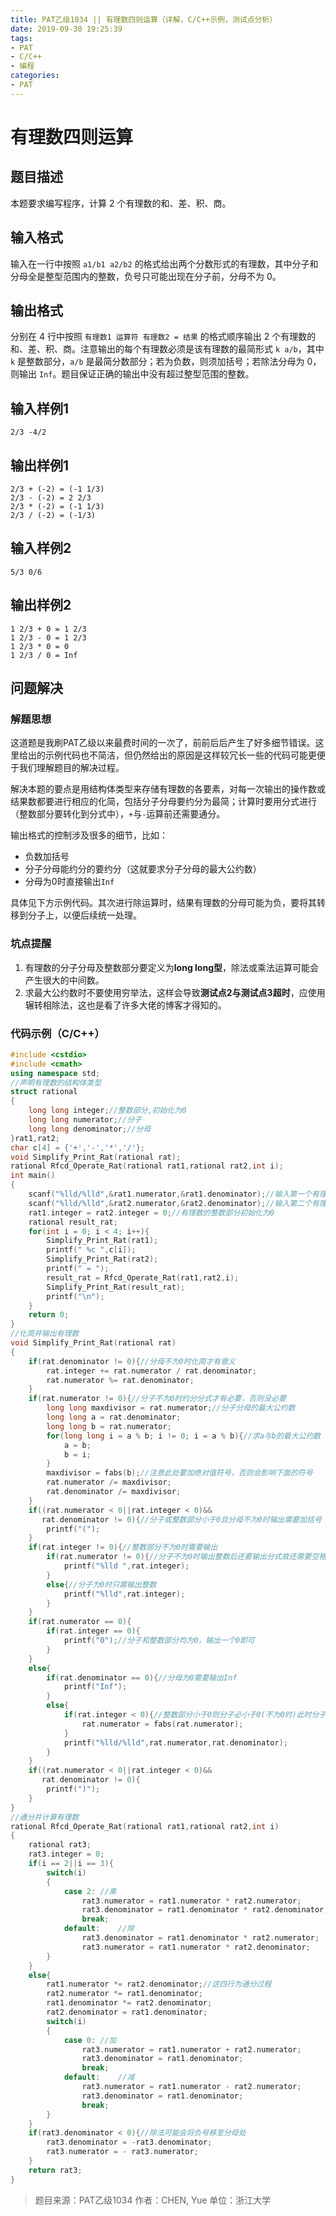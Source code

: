 ```yaml
---
title: PAT乙级1034 || 有理数四则运算（详解，C/C++示例，测试点分析）
date: 2019-09-30 19:25:39
tags:
- PAT
- C/C++
- 编程
categories:
- PAT
---
```


# **有理数四则运算**
## **题目描述**
本题要求编写程序，计算 2 个有理数的和、差、积、商。

## **输入格式**
输入在一行中按照 `a1/b1 a2/b2` 的格式给出两个分数形式的有理数，其中分子和分母全是整型范围内的整数，负号只可能出现在分子前，分母不为 0。
## **输出格式**
分别在 4 行中按照 `有理数1 运算符 有理数2 = 结果` 的格式顺序输出 2 个有理数的和、差、积、商。注意输出的每个有理数必须是该有理数的最简形式 `k a/b`，其中 `k` 是整数部分，`a/b` 是最简分数部分；若为负数，则须加括号；若除法分母为 0，则输出 `Inf`。题目保证正确的输出中没有超过整型范围的整数。
## **输入样例1**
```null
2/3 -4/2
```
## **输出样例1**
```null
2/3 + (-2) = (-1 1/3)
2/3 - (-2) = 2 2/3
2/3 * (-2) = (-1 1/3)
2/3 / (-2) = (-1/3)
```
## **输入样例2**
```null
5/3 0/6
```
## **输出样例2**
```null
1 2/3 + 0 = 1 2/3
1 2/3 - 0 = 1 2/3
1 2/3 * 0 = 0
1 2/3 / 0 = Inf
```

## 问题解决
### 解题思想
这道题是我刷PAT乙级以来最费时间的一次了，前前后后产生了好多细节错误。这里给出的示例代码也不简洁，但仍然给出的原因是这样较冗长一些的代码可能更便于我们理解题目的解决过程。

解决本题的要点是用结构体类型来存储有理数的各要素，对每一次输出的操作数或结果数都要进行相应的化简，包括分子分母要约分为最简；计算时要用分式进行（整数部分要转化到分式中），`+`与`-`运算前还需要通分。

输出格式的控制涉及很多的细节，比如：

* 负数加括号
* 分子分母能约分的要约分（这就要求分子分母的最大公约数）
* 分母为0时直接输出`Inf`

具体见下方示例代码。其次进行除运算时，结果有理数的分母可能为负，要将其转移到分子上，以便后续统一处理。

### 坑点提醒

1. 有理数的分子分母及整数部分要定义为**long long型**，除法或乘法运算可能会产生很大的中间数。
2. 求最大公约数时不要使用穷举法，这样会导致**测试点2与测试点3超时**，应使用辗转相除法，这也是看了许多大佬的博客才得知的。


### 代码示例（C/C++）

```cpp
#include <cstdio>
#include <cmath>
using namespace std;
//声明有理数的结构体类型
struct rational
{
    long long integer;//整数部分,初始化为0
    long long numerator;//分子
    long long denominator;//分母
}rat1,rat2;
char c[4] = {'+','-','*','/'};
void Simplify_Print_Rat(rational rat);
rational Rfcd_Operate_Rat(rational rat1,rational rat2,int i);
int main()
{
    scanf("%lld/%lld",&rat1.numerator,&rat1.denominator);//输入第一个有理数
    scanf("%lld/%lld",&rat2.numerator,&rat2.denominator);//输入第二个有理数
    rat1.integer = rat2.integer = 0;//有理数的整数部分初始化为0
    rational result_rat;
    for(int i = 0; i < 4; i++){
        Simplify_Print_Rat(rat1);
        printf(" %c ",c[i]);
        Simplify_Print_Rat(rat2);
        printf(" = ");
        result_rat = Rfcd_Operate_Rat(rat1,rat2,i);
        Simplify_Print_Rat(result_rat);
        printf("\n");
    }
    return 0;
}
//化简并输出有理数
void Simplify_Print_Rat(rational rat)
{
    if(rat.denominator != 0){//分母不为0时化简才有意义
        rat.integer += rat.numerator / rat.denominator;
        rat.numerator %= rat.denominator;
    }
    if(rat.numerator != 0){//分子不为0时约分分式才有必要，否则没必要
        long long maxdivisor = rat.numerator;//分子分母的最大公约数
        long long a = rat.denominator;
        long long b = rat.numerator;
        for(long long i = a % b; i != 0; i = a % b){//求a与b的最大公约数
            a = b;
            b = i;
        }
        maxdivisor = fabs(b);//注意此处要加绝对值符号，否则会影响下面的符号
        rat.numerator /= maxdivisor;
        rat.denominator /= maxdivisor;
    }
    if((rat.numerator < 0||rat.integer < 0)&&
       rat.denominator != 0){//分子或整数部分小于0且分母不为0时输出需要加括号
        printf("(");
    }
    if(rat.integer != 0){//整数部分不为0时需要输出
        if(rat.numerator != 0){//分子不为0时输出整数后还要输出分式故还需要空格
            printf("%lld ",rat.integer);
        }
        else{//分子为0时只需输出整数
            printf("%lld",rat.integer);
        }
    }
    if(rat.numerator == 0){
        if(rat.integer == 0){
            printf("0");//分子和整数部分均为0，输出一个0即可
        }
    }
    else{
        if(rat.denominator == 0){//分母为0需要输出Inf
            printf("Inf");
        }
        else{
            if(rat.integer < 0){//整数部分小于0则分子必小于0(不为0时)此时分子负号不需输出
                rat.numerator = fabs(rat.numerator);
            }
            printf("%lld/%lld",rat.numerator,rat.denominator);
        }
    }
    if((rat.numerator < 0||rat.integer < 0)&&
       rat.denominator != 0){
        printf(")");
    }
}
//通分并计算有理数
rational Rfcd_Operate_Rat(rational rat1,rational rat2,int i)
{
    rational rat3;
    rat3.integer = 0;
    if(i == 2||i == 3){
        switch(i)
        {
            case 2: //乘
                rat3.numerator = rat1.numerator * rat2.numerator;
                rat3.denominator = rat1.denominator * rat2.denominator;
                break;
            default:    //除
                rat3.denominator = rat1.denominator * rat2.numerator;
                rat3.numerator = rat1.numerator * rat2.denominator;
        }
    }
    else{
        rat1.numerator *= rat2.denominator;//这四行为通分过程
        rat2.numerator *= rat1.denominator;
        rat1.denominator *= rat2.denominator;
        rat2.denominator = rat1.denominator;
        switch(i)
        {
            case 0: //加
                rat3.numerator = rat1.numerator + rat2.numerator;
                rat3.denominator = rat1.denominator;
                break;
            default:    //减
                rat3.numerator = rat1.numerator - rat2.numerator;
                rat3.denominator = rat1.denominator;
                break;
        }
    }
    if(rat3.denominator < 0){//除法可能会将负号移至分母处
        rat3.denominator = -rat3.denominator;
        rat3.numerator = - rat3.numerator;
    }
    return rat3;
}
```
> 题目来源：PAT乙级1034
> 作者：CHEN, Yue
> 单位：浙江大学